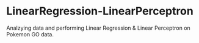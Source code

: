 # LinearRegression-LinearPerceptron

Analzying data and performing Linear Regression & Linear Perceptron on Pokemon GO data. 
